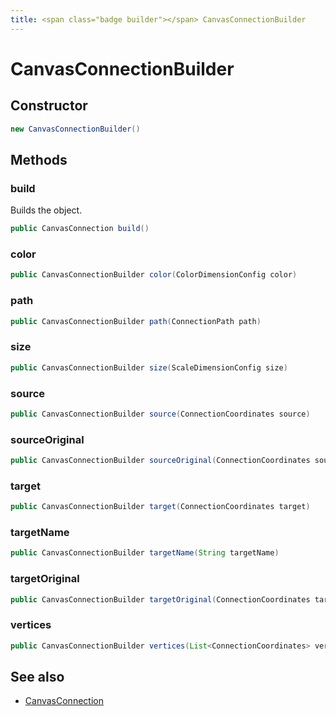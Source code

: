 ```yaml
---
title: <span class="badge builder"></span> CanvasConnectionBuilder
---
```

# <span class="badge builder"></span> CanvasConnectionBuilder

## Constructor

```java
new CanvasConnectionBuilder()
```
## Methods

### <span class="badge object-method"></span> build

Builds the object.

```java
public CanvasConnection build()
```

### <span class="badge object-method"></span> color

```java
public CanvasConnectionBuilder color(ColorDimensionConfig color)
```

### <span class="badge object-method"></span> path

```java
public CanvasConnectionBuilder path(ConnectionPath path)
```

### <span class="badge object-method"></span> size

```java
public CanvasConnectionBuilder size(ScaleDimensionConfig size)
```

### <span class="badge object-method"></span> source

```java
public CanvasConnectionBuilder source(ConnectionCoordinates source)
```

### <span class="badge object-method"></span> sourceOriginal

```java
public CanvasConnectionBuilder sourceOriginal(ConnectionCoordinates sourceOriginal)
```

### <span class="badge object-method"></span> target

```java
public CanvasConnectionBuilder target(ConnectionCoordinates target)
```

### <span class="badge object-method"></span> targetName

```java
public CanvasConnectionBuilder targetName(String targetName)
```

### <span class="badge object-method"></span> targetOriginal

```java
public CanvasConnectionBuilder targetOriginal(ConnectionCoordinates targetOriginal)
```

### <span class="badge object-method"></span> vertices

```java
public CanvasConnectionBuilder vertices(List<ConnectionCoordinates> vertices)
```

## See also

 * <span class="badge object-type-class"></span> [CanvasConnection](./object-CanvasConnection.md)
